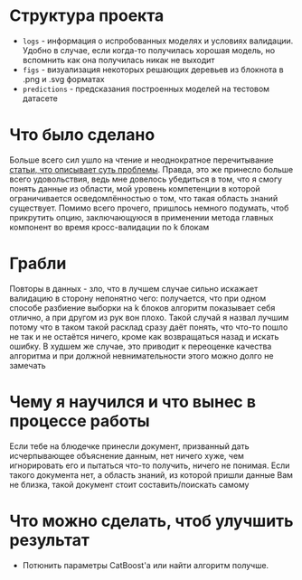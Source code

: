 # Структура проекта

- `logs` - информация о испробованных моделях и условиях валидации. Удобно в случае, если когда-то получилась хорошая модель, но вспомнить как она получилась никак не выходит
- `figs` - визуализация некоторых решающих деревьев из блокнота в .png и .svg форматах
- `predictions` - предсказания построенных моделей на тестовом датасете

# Что было сделано
Больше всего сил ушло на чтение и неоднократное перечитывание [статьи, что описывает суть проблемы](https://www.frontiersin.org/articles/10.3389/fmicb.2020.00257/full). Правда, это же принесло больше всего удовольствия, ведь мне довелось убедиться в том, что я смогу понять данные из области, мой уровень компетенции в которой ограничивается осведомлённостью о том, что такая область знаний существует. Помимо всего прочего, пришлось немного подумать, чтоб прикрутить опцию, заключающуюся в применении метода главных компонент во время кросс-валидации по k блокам

# Грабли
Повторы в данных - зло, что в лучшем случае сильно искажает валидацию в сторону непонятно чего: получается, что при одном способе разбиение выборки на k блоков алгоритм показывает себя отлично, а при другом из рук вон плохо. Такой случай я назвал лучшим потому что в таком такой расклад сразу даёт понять, что что-то пошло не так и не остаётся ничего, кроме как возвращаться назад и искать ошибку. В худшем же случае, это приводит к переоценке качества алгоритма и при должной невнимательности этого можно долго не замечать

# Чему я научился и что вынес в процессе работы
Если тебе на блюдечке принесли документ, призванный дать исчерпывающее объяснение данным, нет ничего хуже, чем игнорировать его и пытаться что-то получить, ничего не понимая. Если такого документа нет, а область знаний, из которой пришли данные Вам не близка, такой документ стоит составить/поискать самому

# Что можно сделать, чтоб улучшить результат 
- Потюнить параметры CatBoost'a или найти алгоритм получше.